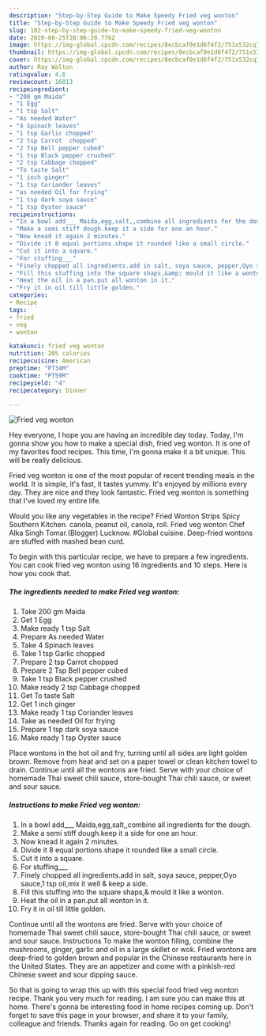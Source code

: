 ```yaml
---
description: "Step-by-Step Guide to Make Speedy Fried veg wonton"
title: "Step-by-Step Guide to Make Speedy Fried veg wonton"
slug: 182-step-by-step-guide-to-make-speedy-fried-veg-wonton
date: 2020-08-25T20:06:20.776Z
image: https://img-global.cpcdn.com/recipes/8ecbcaf0e1d6f4f2/751x532cq70/fried-veg-wonton-recipe-main-photo.jpg
thumbnail: https://img-global.cpcdn.com/recipes/8ecbcaf0e1d6f4f2/751x532cq70/fried-veg-wonton-recipe-main-photo.jpg
cover: https://img-global.cpcdn.com/recipes/8ecbcaf0e1d6f4f2/751x532cq70/fried-veg-wonton-recipe-main-photo.jpg
author: Ray Walton
ratingvalue: 4.6
reviewcount: 16813
recipeingredient:
- "200 gm Maida"
- "1 Egg"
- "1 tsp Salt"
- "As needed Water"
- "4 Spinach leaves"
- "1 tsp Garlic chopped"
- "2 tsp Carrot  chopped"
- "2 Tsp Bell pepper cubed"
- "1 tsp Black pepper crushed"
- "2 tsp Cabbage chopped"
- "To taste Salt"
- "1 inch ginger"
- "1 tsp Coriander leaves"
- "as needed Oil for frying"
- "1 tsp dark soya sauce"
- "1 tsp Oyster sauce"
recipeinstructions:
- "In a bowl add___ Maida,egg,salt,,combine all ingredients for the dough."
- "Make a semi stiff dough.keep it a side for one an hour."
- "Now knead it again 2 minutes."
- "Divide it 8 equal portions.shape it rounded like a small circle."
- "Cut it into a square."
- "For stuffing___"
- "Finely chopped all ingredients.add in salt, soya sauce, pepper,Oyo sauce,1 tsp oil,mix it well &amp; keep a side."
- "Fill this stuffing into the square shaps,&amp; mould it like a wonton."
- "Heat the oil in a pan.put all wonton in it."
- "Fry it in oil till little golden."
categories:
- Recipe
tags:
- fried
- veg
- wonton

katakunci: fried veg wonton 
nutrition: 205 calories
recipecuisine: American
preptime: "PT34M"
cooktime: "PT59M"
recipeyield: "4"
recipecategory: Dinner

---
```



![Fried veg wonton](https://img-global.cpcdn.com/recipes/8ecbcaf0e1d6f4f2/751x532cq70/fried-veg-wonton-recipe-main-photo.jpg)

Hey everyone, I hope you are having an incredible day today. Today, I'm gonna show you how to make a special dish, fried veg wonton. It is one of my favorites food recipes. This time, I'm gonna make it a bit unique. This will be really delicious.

Fried veg wonton is one of the most popular of recent trending meals in the world. It is simple, it's fast, it tastes yummy. It's enjoyed by millions every day. They are nice and they look fantastic. Fried veg wonton is something that I've loved my entire life.

Would you like any vegetables in the recipe? Fried Wonton Strips Spicy Southern Kitchen. canola, peanut oil, canola, roll. Fried veg wonton Chef Alka Singh Tomar.(Blogger) Lucknow. #Global cuisine. Deep-fried wontons are stuffed with mashed bean curd.


To begin with this particular recipe, we have to prepare a few ingredients. You can cook fried veg wonton using 16 ingredients and 10 steps. Here is how you cook that.

<!--inarticleads1-->

##### The ingredients needed to make Fried veg wonton:

1. Take 200 gm Maida
1. Get 1 Egg
1. Make ready 1 tsp Salt
1. Prepare As needed Water
1. Take 4 Spinach leaves
1. Take 1 tsp Garlic chopped
1. Prepare 2 tsp Carrot  chopped
1. Prepare 2 Tsp Bell pepper cubed
1. Take 1 tsp Black pepper crushed
1. Make ready 2 tsp Cabbage chopped
1. Get To taste Salt
1. Get 1 inch ginger
1. Make ready 1 tsp Coriander leaves
1. Take as needed Oil for frying
1. Prepare 1 tsp dark soya sauce
1. Make ready 1 tsp Oyster sauce


Place wontons in the hot oil and fry, turning until all sides are light golden brown. Remove from heat and set on a paper towel or clean kitchen towel to drain. Continue until all the wontons are fried. Serve with your choice of homemade Thai sweet chili sauce, store-bought Thai chili sauce, or sweet and sour sauce. 

<!--inarticleads2-->

##### Instructions to make Fried veg wonton:

1. In a bowl add___ Maida,egg,salt,,combine all ingredients for the dough.
1. Make a semi stiff dough.keep it a side for one an hour.
1. Now knead it again 2 minutes.
1. Divide it 8 equal portions.shape it rounded like a small circle.
1. Cut it into a square.
1. For stuffing___
1. Finely chopped all ingredients.add in salt, soya sauce, pepper,Oyo sauce,1 tsp oil,mix it well &amp; keep a side.
1. Fill this stuffing into the square shaps,&amp; mould it like a wonton.
1. Heat the oil in a pan.put all wonton in it.
1. Fry it in oil till little golden.


Continue until all the wontons are fried. Serve with your choice of homemade Thai sweet chili sauce, store-bought Thai chili sauce, or sweet and sour sauce. Instructions To make the wonton filling, combine the mushrooms, ginger, garlic and oil in a large skillet or wok. Fried wontons are deep-fried to golden brown and popular in the Chinese restaurants here in the United States. They are an appetizer and come with a pinkish-red Chinese sweet and sour dipping sauce. 

So that is going to wrap this up with this special food fried veg wonton recipe. Thank you very much for reading. I am sure you can make this at home. There's gonna be interesting food in home recipes coming up. Don't forget to save this page in your browser, and share it to your family, colleague and friends. Thanks again for reading. Go on get cooking!
